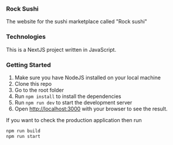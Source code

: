 ### Rock Sushi

The website for the sushi marketplace called "Rock sushi"

### Technologies

This is a NextJS project written in JavaScript.

### Getting Started

1. Make sure you have NodeJS installed on your local machine
2. Clone this repo
3. Go to the root folder
4. Run `npm install` to install the dependencies
5. Run `npm run dev` to start the development server
6. Open [http://localhost:3000](http://localhost:3000) with your browser to see the result.

If you want to check the production application then run
```bash
npm run build
npm run start
```
